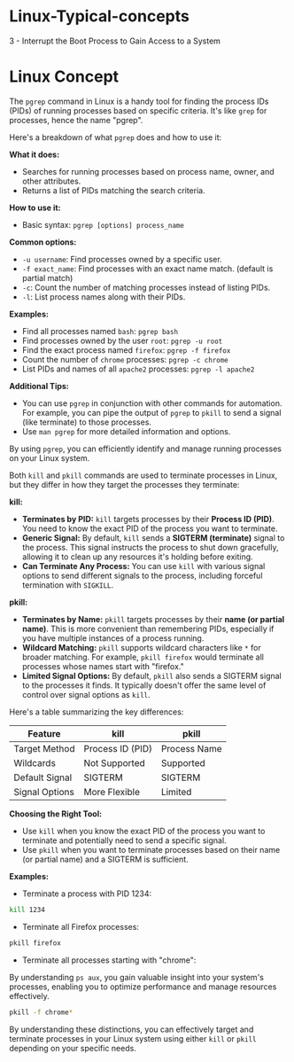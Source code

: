 # Linux-Typical-concepts
3 - Interrupt the Boot Process to Gain Access to a System

# Linux Concept

The `pgrep` command in Linux is a handy tool for finding the process IDs (PIDs) of running processes based on specific criteria. It's like `grep` for processes, hence the name "pgrep".

Here's a breakdown of what `pgrep` does and how to use it:

**What it does:**

* Searches for running processes based on process name, owner, and other attributes.
* Returns a list of PIDs matching the search criteria.

**How to use it:**

* Basic syntax: `pgrep [options] process_name`

**Common options:**

* `-u username`: Find processes owned by a specific user.
* `-f exact_name`: Find processes with an exact name match. (default is partial match)
* `-c`: Count the number of matching processes instead of listing PIDs.
* `-l`:  List process names along with their PIDs.

**Examples:**

* Find all processes named `bash`: `pgrep bash`
* Find processes owned by the user `root`: `pgrep -u root`
* Find the exact process named `firefox`: `pgrep -f firefox`
* Count the number of `chrome` processes: `pgrep -c chrome`
* List PIDs and names of all `apache2` processes: `pgrep -l apache2`

**Additional Tips:**

* You can use `pgrep` in conjunction with other commands for automation. For example, you can pipe the output of `pgrep` to `pkill` to send a signal (like terminate) to those processes.
* Use `man pgrep` for more detailed information and options.

By using `pgrep`, you can efficiently identify and manage running processes on your Linux system.

Both `kill` and `pkill` commands are used to terminate processes in Linux, but they differ in how they target the processes they terminate:

**kill:**

* **Terminates by PID:**  `kill` targets processes by their **Process ID (PID)**.  You need to know the exact PID of the process you want to terminate.
* **Generic Signal:** By default, `kill` sends a **SIGTERM (terminate)** signal to the process. This signal instructs the process to shut down gracefully, allowing it to clean up any resources it's holding before exiting.
* **Can Terminate Any Process:** You can use `kill` with various signal options to send different signals to the process, including forceful termination with `SIGKILL`.


**pkill:**

* **Terminates by Name:**  `pkill` targets processes by their **name (or partial name)**. This is more convenient than remembering PIDs, especially if you have multiple instances of a process running.
* **Wildcard Matching:** `pkill` supports wildcard characters like `*` for broader matching. For example, `pkill firefox` would terminate all processes whose names start with "firefox."
* **Limited Signal Options:** By default, `pkill` also sends a SIGTERM signal to the processes it finds. It typically doesn't offer the same level of control over signal options as `kill`.


Here's a table summarizing the key differences:

| Feature        | kill          | pkill           |
|----------------|----------------|-----------------|
| Target Method   | Process ID (PID) | Process Name      |
| Wildcards      | Not Supported   | Supported        |
| Default Signal | SIGTERM         | SIGTERM         |
| Signal Options | More Flexible   | Limited          |


**Choosing the Right Tool:**

* Use `kill` when you know the exact PID of the process you want to terminate and potentially need to send a specific signal.
* Use `pkill` when you want to terminate processes based on their name (or partial name) and a SIGTERM is sufficient.

**Examples:**

* Terminate a process with PID 1234:

```bash
kill 1234
```

* Terminate all Firefox processes:

```bash
pkill firefox
```

* Terminate all processes starting with "chrome":


By understanding `ps aux`, you gain valuable insight into your system's processes, enabling you to optimize performance and manage resources effectively.


```bash
pkill -f chrome*
```

By understanding these distinctions, you can effectively target and terminate processes in your Linux system using either `kill` or `pkill` depending on your specific needs.

